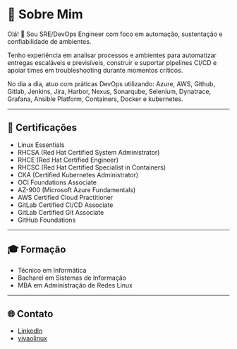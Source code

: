 # 👋 Sobre Mim

Olá! 👋 Sou SRE/DevOps Engineer com foco em automação, sustentação e confiabilidade de ambientes.

Tenho experiência em analisar processos e ambientes para automatizar entregas escaláveis e previsíveis, construir e suportar pipelines CI/CD e apoiar times em troubleshooting durante momentos críticos.

No dia a dia, atuo com práticas DevOps utilizando: Azure, AWS, Github, Gitlab, Jenkins, Jira, Harbor, Nexus, Sonarqube, Selenium, Dynatrace, Grafana, Ansible Platform, Containers, Docker e kubernetes.

---

## 📜 Certificações

- Linux Essentials  
- RHCSA (Red Hat Certified System Administrator)  
- RHCE (Red Hat Certified Engineer)  
- RHCSC (Red Hat Certified Specialist in Containers)  
- CKA (Certified Kubernetes Administrator)  
- OCI Foundations Associate  
- AZ-900 (Microsoft Azure Fundamentals)  
- AWS Certified Cloud Practitioner  
- GitLab Certified CI/CD Associate  
- GitLab Certified Git Associate  
- GitHub Foundations

---

## 🎓 Formação

- Técnico em Informática  
- Bacharel em Sistemas de Informação  
- MBA em Administração de Redes Linux

---

## 🌐 Contato

- [LinkedIn](https://www.linkedin.com/in/gabrieldsinfo)
- [vivaolinux](https://www.vivaolinux.com.br/~gabrieldsinfo)
